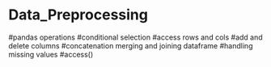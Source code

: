 # Data_Preprocessing
#pandas operations #conditional selection #access rows and cols #add and delete columns #concatenation merging and joining dataframe #handling missing values #access()
